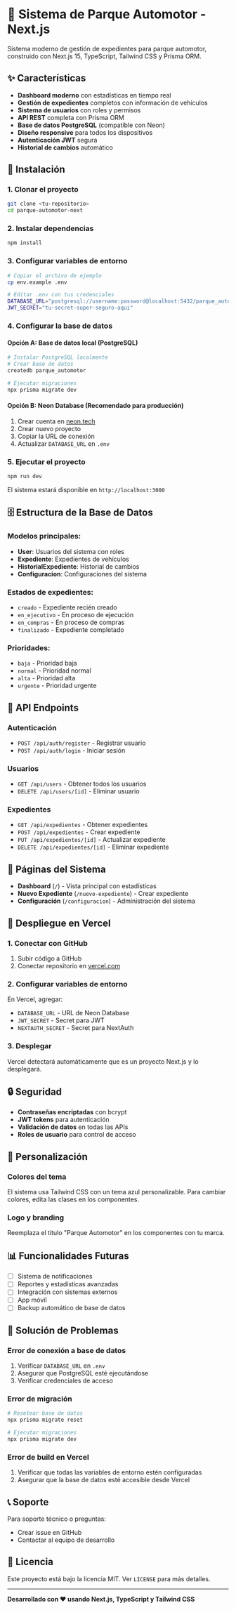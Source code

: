 # 🚗 Sistema de Parque Automotor - Next.js

Sistema moderno de gestión de expedientes para parque automotor, construido con Next.js 15, TypeScript, Tailwind CSS y Prisma ORM.

## ✨ Características

- **Dashboard moderno** con estadísticas en tiempo real
- **Gestión de expedientes** completos con información de vehículos
- **Sistema de usuarios** con roles y permisos
- **API REST** completa con Prisma ORM
- **Base de datos PostgreSQL** (compatible con Neon)
- **Diseño responsive** para todos los dispositivos
- **Autenticación JWT** segura
- **Historial de cambios** automático

## 🚀 Instalación

### 1. Clonar el proyecto
```bash
git clone <tu-repositorio>
cd parque-automotor-next
```

### 2. Instalar dependencias
```bash
npm install
```

### 3. Configurar variables de entorno
```bash
# Copiar el archivo de ejemplo
cp env.example .env

# Editar .env con tus credenciales
DATABASE_URL="postgresql://username:password@localhost:5432/parque_automotor"
JWT_SECRET="tu-secret-super-seguro-aqui"
```

### 4. Configurar la base de datos

#### Opción A: Base de datos local (PostgreSQL)
```bash
# Instalar PostgreSQL localmente
# Crear base de datos
createdb parque_automotor

# Ejecutar migraciones
npx prisma migrate dev
```

#### Opción B: Neon Database (Recomendado para producción)
1. Crear cuenta en [neon.tech](https://neon.tech)
2. Crear nuevo proyecto
3. Copiar la URL de conexión
4. Actualizar `DATABASE_URL` en `.env`

### 5. Ejecutar el proyecto
```bash
npm run dev
```

El sistema estará disponible en `http://localhost:3000`

## 🗄️ Estructura de la Base de Datos

### Modelos principales:

- **User**: Usuarios del sistema con roles
- **Expediente**: Expedientes de vehículos
- **HistorialExpediente**: Historial de cambios
- **Configuracion**: Configuraciones del sistema

### Estados de expedientes:
- `creado` - Expediente recién creado
- `en_ejecutivo` - En proceso de ejecución
- `en_compras` - En proceso de compras
- `finalizado` - Expediente completado

### Prioridades:
- `baja` - Prioridad baja
- `normal` - Prioridad normal
- `alta` - Prioridad alta
- `urgente` - Prioridad urgente

## 🔧 API Endpoints

### Autenticación
- `POST /api/auth/register` - Registrar usuario
- `POST /api/auth/login` - Iniciar sesión

### Usuarios
- `GET /api/users` - Obtener todos los usuarios
- `DELETE /api/users/[id]` - Eliminar usuario

### Expedientes
- `GET /api/expedientes` - Obtener expedientes
- `POST /api/expedientes` - Crear expediente
- `PUT /api/expedientes/[id]` - Actualizar expediente
- `DELETE /api/expedientes/[id]` - Eliminar expediente

## 📱 Páginas del Sistema

- **Dashboard** (`/`) - Vista principal con estadísticas
- **Nuevo Expediente** (`/nuevo-expediente`) - Crear expediente
- **Configuración** (`/configuracion`) - Administración del sistema

## 🚀 Despliegue en Vercel

### 1. Conectar con GitHub
1. Subir código a GitHub
2. Conectar repositorio en [vercel.com](https://vercel.com)

### 2. Configurar variables de entorno
En Vercel, agregar:
- `DATABASE_URL` - URL de Neon Database
- `JWT_SECRET` - Secret para JWT
- `NEXTAUTH_SECRET` - Secret para NextAuth

### 3. Desplegar
Vercel detectará automáticamente que es un proyecto Next.js y lo desplegará.

## 🔒 Seguridad

- **Contraseñas encriptadas** con bcrypt
- **JWT tokens** para autenticación
- **Validación de datos** en todas las APIs
- **Roles de usuario** para control de acceso

## 🎨 Personalización

### Colores del tema
El sistema usa Tailwind CSS con un tema azul personalizable. Para cambiar colores, edita las clases en los componentes.

### Logo y branding
Reemplaza el título "Parque Automotor" en los componentes con tu marca.

## 📊 Funcionalidades Futuras

- [ ] Sistema de notificaciones
- [ ] Reportes y estadísticas avanzadas
- [ ] Integración con sistemas externos
- [ ] App móvil
- [ ] Backup automático de base de datos

## 🐛 Solución de Problemas

### Error de conexión a base de datos
1. Verificar `DATABASE_URL` en `.env`
2. Asegurar que PostgreSQL esté ejecutándose
3. Verificar credenciales de acceso

### Error de migración
```bash
# Resetear base de datos
npx prisma migrate reset

# Ejecutar migraciones
npx prisma migrate dev
```

### Error de build en Vercel
1. Verificar que todas las variables de entorno estén configuradas
2. Asegurar que la base de datos esté accesible desde Vercel

## 📞 Soporte

Para soporte técnico o preguntas:
- Crear issue en GitHub
- Contactar al equipo de desarrollo

## 📄 Licencia

Este proyecto está bajo la licencia MIT. Ver `LICENSE` para más detalles.

---

**Desarrollado con ❤️ usando Next.js, TypeScript y Tailwind CSS**
